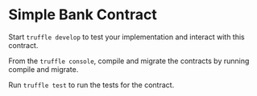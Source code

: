 # Simple Bank Contract

Start `truffle develop` to test your implementation and interact with this contract. 

From the `truffle console`, compile and migrate the contracts by running compile and migrate. 

Run `truffle test` to run the tests for the contract. 

